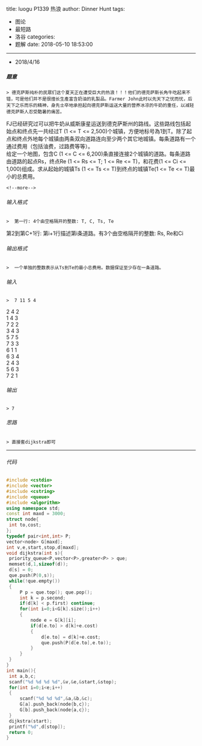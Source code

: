 title: luogu P1339 热浪
author: Dinner Hunt
tags:
  - 图论
  - 最短路
  - 洛谷
categories:
  - 题解
date: 2018-05-10 18:53:00
---

* 2018/4/16

 ##### 题意  
    > 德克萨斯纯朴的民眾们这个夏天正在遭受巨大的热浪！！！他们的德克萨斯长角牛吃起来不错，可是他们并不是很擅长生產富含奶油的乳製品。Farmer John此时以先天下之忧而忧，后天下之乐而乐的精神，身先士卒地承担起向德克萨斯运送大量的营养冰凉的牛奶的重任，以减轻德克萨斯人忍受酷暑的痛苦。  
FJ已经研究过可以把牛奶从威斯康星运送到德克萨斯州的路线。这些路线包括起始点和终点先一共经过T (1 <= T <= 2,500)个城镇，方便地标号為1到T。除了起点和终点外地每个城镇由两条双向道路连向至少两个其它地城镇。每条道路有一个通过费用（包括油费，过路费等等）。  
给定一个地图，包含C (1 <= C <= 6,200)条直接连接2个城镇的道路。每条道路由道路的起点Rs，终点Re (1 <= Rs <= T; 1 <= Re <= T)，和花费(1 <= Ci <= 1,000)组成。求从起始的城镇Ts (1 <= Ts <= T)到终点的城镇Te(1 <= Te <= T)最小的总费用。
    
    <!--more-->

 ###### 输入格式
    >  第一行: 4个由空格隔开的整数: T, C, Ts, Te  
第2到第C+1行: 第i+1行描述第i条道路。有3个由空格隔开的整数: Rs, Re和Ci  

 ######  输出格式  
    >  一个单独的整数表示从Ts到Te的最小总费用。数据保证至少存在一条道路。

 ######  输入  
    >  7 11 5 4  
2 4 2  
1 4 3  
7 2 2  
3 4 3  
5 7 5  
7 3 3  
6 1 1  
6 3 4  
2 4 3  
5 6 3  
7 2 1

 ######  输出
    > 7 

 ###### 思路  
    > 直接套dijkstra即可
---       
 ###### 代码
      
   ```cpp
   #include <cstdio>
#include <vector>
#include <cstring>
#include <queue>
#include <algorithm>
using namespace std;
const int maxd = 3000;
struct node{
    int to,cost;
};
typedef pair<int,int> P;
vector<node> G[maxd];
int v,e,start,stop,d[maxd];
void dijkstra(int s){
    priority_queue<P,vector<P>,greater<P> > que;
    memset(d,1,sizeof(d));
    d[s] = 0;
    que.push(P(0,s));
    while(!que.empty())
    {
        P p = que.top(); que.pop();
        int k = p.second;
        if(d[k] < p.first) continue;
        for(int i=0;i<G[k].size();i++)
        {
            node e = G[k][i];
            if(d[e.to] > d[k]+e.cost)
            {
                d[e.to] = d[k]+e.cost;
                que.push(P(d[e.to],e.to));
            }
        }
    }
}
int main(){ 
    int a,b,c;
    scanf("%d %d %d %d",&v,&e,&start,&stop);
    for(int i=0;i<e;i++)
    {
        scanf("%d %d %d",&a,&b,&c);
        G[a].push_back(node{b,c});
        G[b].push_back(node{a,c});
    }
    dijkstra(start);
    printf("%d",d[stop]);
    return 0;
}
 ```